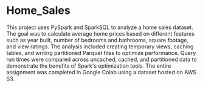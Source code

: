 # Home_Sales

This project uses PySpark and SparkSQL to analyze a home sales dataset. The goal was to calculate average home prices based on different features such as year built, number of bedrooms and bathrooms, square footage, and view ratings. The analysis included creating temporary views, caching tables, and writing partitioned Parquet files to optimize performance. Query run times were compared across uncached, cached, and partitioned data to demonstrate the benefits of Spark's optimization tools. The entire assignment was completed in Google Colab using a dataset hosted on AWS S3.
